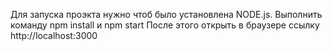 Для запуска проэкта нужно чтоб было установлена NODE.js. 
Выполнить команду npm install и npm start 
После этого открыть в браузере ссылку http://localhost:3000
